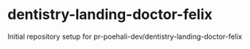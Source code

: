 # dentistry-landing-doctor-felix

Initial repository setup for pr-poehali-dev/dentistry-landing-doctor-felix